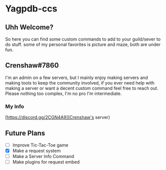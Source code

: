 # Yagpdb-ccs
## Uhh Welcome?
So here you can find some custom commands to add to your guild/sever to do stuff.
some of my personal favorites is picture and maze, both are under fun.

## Crenshaw#7860
I'm an admin on a few servers, but I mainly enjoy making servers and making tools to keep the community involved,
if you ever need help with making a server or want a decent custom command feel free to reach out.
Please nothing too complex, I'm no pro I'm intermediate.

### My Info
[https://discord.gg/2CGN4A9](Crenshaw's server)

## Future Plans
- [ ] Improve Tic-Tac-Toe game
- [x] Make a request system
- [ ] Make a Server Info Command
- [ ] Make plugins for request embed
